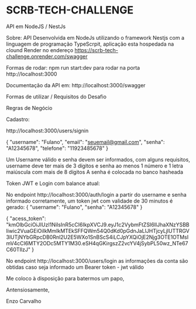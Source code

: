 # SCRB-TECH-CHALLENGE
API em NodeJS / NestJs

Sobre: API Desenvolvida em NodeJs utilizando o framework Nestjs com a linguagem de programação TypeScrpit, aplicação esta hospedada na clound Render no endereço https://scrb-tech-challenge.onrender.com/swagger

Formas de rodar: 
npm run start:dev para rodar na porta http://localhost:3000

Documentação da API em: http://localhost:3000/swagger

Formas de utilizar / Requisitos do Desafio

Regras de Negócio

Cadastro:

http://localhost:3000/users/signin

{
  "username": "Fulano",
  "email": "seuemail@gmail.com",
  "senha": "A12345678",
  "telefone": "11923485678"	
}

Um Username válido e senha devem ser informados, com alguns requisitos, username deve ter mais de 3 dígitos e senha ao menos 1 número e 1 letra maiúscula com mais de 8 dígitos
A senha é colocada no banco hasheada

Token JWT e Login com balance atual:

No endpoint http://localhost:3000/auth/login a partir do username e senha informado corretamente, um token jwt com validade de 30 minutos é gerado:
{
	"username": "Fulano",
	"senha": "A12345678"
}

{
	"acess_token": "kmOlbGciOiJIUzI1NiIsInR5cCI6IkpXVCJ9.eyJ1c2VybmFtZSI6IlJhaXNzYSBBIiwic2VuaGEiOiIkMmIkMTEkSFFQWm54Q0dKd0pGdnJaLlJHTjcyLjlUTTRGV3lUTjNYbGRpcDB0Rnl2U2E5WXo1SnBScS4iLCJpYXQiOjE2Njg3OTE1OTMsImV4cCI6MTY2ODc5MTY1M30.eSH4qGKirgszZ2vcYV4jSybPL50wz_NTe67C60TIlzJ"
}

No endpoint http://localhost:3000/users/login as informações da conta são obtidas caso seja informado um Bearer token - jwt válido

Me coloco à disposição para batermos um papo, 

Antensiosamente,

Enzo Carvalho